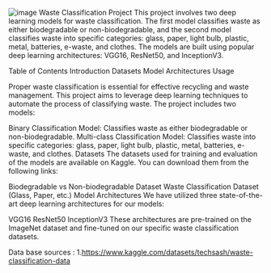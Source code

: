 ![image](https://github.com/Tri27sen/waste-/assets/117728032/9f512b25-eb95-4c93-b7ea-4da02f500537)
Waste Classification Project
This project involves two deep learning models for waste classification. The first model classifies waste as either biodegradable or non-biodegradable, and the second model classifies waste into specific categories: glass, paper, light bulb, plastic, metal, batteries, e-waste, and clothes. The models are built using popular deep learning architectures: VGG16, ResNet50, and InceptionV3.

Table of Contents
Introduction
Datasets
Model Architectures
Usage



Proper waste classification is essential for effective recycling and waste management. This project aims to leverage deep learning techniques to automate the process of classifying waste. The project includes two models:

Binary Classification Model: Classifies waste as either biodegradable or non-biodegradable.
Multi-class Classification Model: Classifies waste into specific categories: glass, paper, light bulb, plastic, metal, batteries, e-waste, and clothes.
Datasets
The datasets used for training and evaluation of the models are available on Kaggle. You can download them from the following links:

Biodegradable vs Non-biodegradable Dataset
Waste Classification Dataset (Glass, Paper, etc.)
Model Architectures
We have utilized three state-of-the-art deep learning architectures for our models:

VGG16
ResNet50
InceptionV3
These architectures are pre-trained on the ImageNet dataset and fine-tuned on our specific waste classification datasets.

Data base sources :
1.https://www.kaggle.com/datasets/techsash/waste-classification-data
